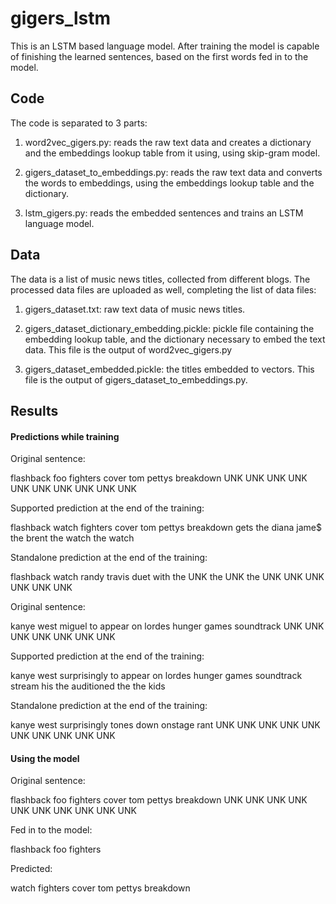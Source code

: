 # gigers_lstm
This is an LSTM based language model. After training the model is capable of finishing the learned sentences, based on the first words fed in to the model.

## Code
The code is separated to 3 parts:

1. word2vec_gigers.py: reads the raw text data and creates a dictionary and the embeddings lookup table from it using, using skip-gram model.

2. gigers_dataset_to_embeddings.py: reads the raw text data and converts the words to embeddings, using the embeddings lookup table and the dictionary.

3. lstm_gigers.py: reads the embedded sentences and trains an LSTM language model.

## Data
The data is a list of music news titles, collected from different blogs. The processed data files are uploaded as well, completing the list of data files:

1. gigers_dataset.txt: raw text data of music news titles.

2. gigers_dataset_dictionary_embedding.pickle: pickle file containing the embedding lookup table, and the dictionary necessary to embed the text data. This file is the output of word2vec_gigers.py

3. gigers_dataset_embedded.pickle: the titles embedded to vectors. This file is the output of gigers_dataset_to_embeddings.py.

## Results

#### Predictions while training
Original sentence: 

flashback foo fighters cover tom pettys breakdown UNK UNK UNK UNK UNK UNK UNK UNK UNK UNK 

Supported prediction at the end of the training: 

flashback watch fighters cover tom pettys breakdown gets the diana jame$ the brent the watch the watch 

Standalone prediction at the end of the training: 

flashback watch randy travis duet with the UNK the UNK the UNK UNK UNK UNK UNK UNK 


Original sentence: 

kanye west miguel to appear on lordes hunger games soundtrack UNK UNK UNK UNK UNK UNK UNK 

Supported prediction at the end of the training: 

kanye west surprisingly to appear on lordes hunger games soundtrack stream his the auditioned the the kids 

Standalone prediction at the end of the training: 

kanye west surprisingly tones down onstage rant UNK UNK UNK UNK UNK UNK UNK UNK UNK UNK

#### Using the model
Original sentence: 

flashback foo fighters cover tom pettys breakdown UNK UNK UNK UNK UNK UNK UNK UNK UNK UNK

Fed in to the model:

flashback foo fighters 

Predicted:

watch fighters cover tom pettys breakdown 
